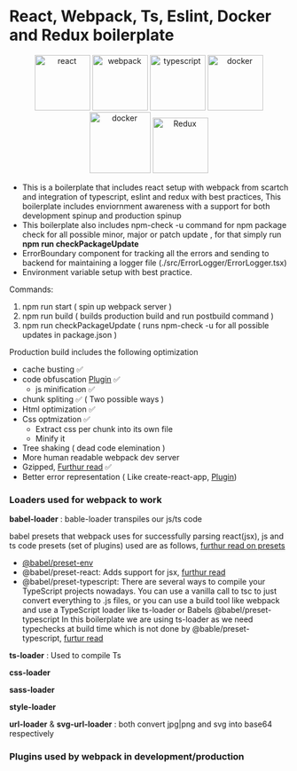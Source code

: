 # **React, Webpack, Ts, Eslint, Docker and Redux boilerplate**

<p align="center">
  <img src="https://upload.wikimedia.org/wikipedia/commons/a/a7/React-icon.svg" alt="react" width="100"/>
  <img src="https://webpack.js.org/assets/icon-square-big.svg" alt="webpack" width="100">
  <img src="https://upload.wikimedia.org/wikipedia/commons/4/4c/Typescript_logo_2020.svg" alt="typescript" width="100">
  <img src="https://upload.wikimedia.org/wikipedia/commons/e/e3/ESLint_logo.svg" alt="docker" width="100"/>
  <img src="https://www.docker.com/wp-content/uploads/2022/03/Moby-logo.png" alt="docker" width="110"/>
  <img src="https://raw.githubusercontent.com/reduxjs/redux/master/logo/logo.png" alt="Redux" width="100"/>
</p>

- This is a boilerplate that includes react setup with webpack from scartch and integration of
  typescript, eslint and redux with best practices, This boilerplate includes enviornment awareness with a support for both development spinup and production spinup
- This boilerplate also includes npm-check -u command for npm package check for all possible
  minor, major or patch update , for that simply run **npm run checkPackageUpdate**
- ErrorBoundary component for tracking all the errors and sending to backend for
  maintaining a logger file (./src/ErrorLogger/ErrorLogger.tsx)
- Environment variable setup with best practice.

Commands:

1. npm run start ( spin up webpack server )
2. npm run build ( builds production build and run postbuild command )
3. npm run checkPackageUpdate ( runs npm-check -u for all possible updates in package.json )

Production build includes the following optimization

- cache busting :white_check_mark:
- code obfuscation [Plugin](https://www.npmjs.com/package/webpack-obfuscator) :white_check_mark:
  - js minification :white_check_mark:
- chunk spliting :white_check_mark: ( Two possible ways )
- Html optimization :white_check_mark:
- Css optmization :white_check_mark:
  - Extract css per chunk into its own file
  - Minify it
- Tree shaking ( dead code elemination )
- More human readable webpack dev server
- Gzipped, [Furthur read](https://stackoverflow.com/questions/50442039/compression-webpack-plugin) :white_check_mark:
- Better error representation ( Like create-react-app, [Plugin](https://www.npmjs.com/package/error-overlay-webpack-plugin))

### Loaders used for webpack to work

**babel-loader** :
bable-loader transpiles our js/ts code

babel presets that webpack uses for successfully parsing react(jsx), js and ts code
presets (set of plugins) used are as follows, [furthur read on presets](https://www.newline.co/fullstack-react/articles/what-are-babel-plugins-and-presets/)

- [@babel/preset-env](https://babeljs.io/docs/en/babel-preset-env)
- @babel/preset-react:
  Adds support for jsx, [furthur read](https://babeljs.io/docs/en/babel-preset-react)
- @babel/preset-typescript:
  There are several ways to compile your TypeScript projects nowadays. You can use a vanilla call to tsc to just convert everything to .js files, or you can use a build tool like webpack and use a TypeScript loader like ts-loader or Babels @babel/preset-typescript
  In this boilerplate we are using ts-loader as we need typechecks at build time which is not done by
  @bable/preset-typescript, [furtur read](https://evanlouie.github.io/posts/typescript-babel-preset-typescript-ts-loader)

**ts-loader** :
Used to compile Ts

**css-loader**

**sass-loader**

**style-loader**

**url-loader** & **svg-url-loader** :
both convert jpg|png and svg into base64 respectively

### Plugins used by webpack in development/production
